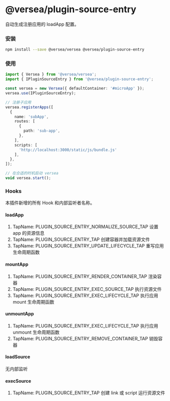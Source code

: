# @versea/plugin-source-entry

自动生成注册应用的 loadApp 配置。

### 安装

```bash
npm install --save @versea/versea @versea/plugin-source-entry
```

### 使用

```ts
import { Versea } from '@versea/versea';
import { IPluginSourceEntry } from '@versea/plugin-source-entry';

const versea = new Versea({ defaultContainer: '#microApp' });
versea.use(IPluginSourceEntry);

// 注册子应用
versea.registerApps([
  {
    name: 'subApp',
    routes: [
      {
        path: 'sub-app',
      },
    ],
    scripts: [
      'http://localhost:3000/static/js/bundle.js'
    ],
  },
]);

// 在合适的时机启动 versea
void versea.start();
```

### Hooks

本插件新增的所有 Hook 和内部监听者名称。

#### loadApp
1. TapName: PLUGIN_SOURCE_ENTRY_NORMALIZE_SOURCE_TAP 设置 app 的资源信息
2. TapName: PLUGIN_SOURCE_ENTRY_TAP 创建容器并加载资源文件
3. TapName: PLUGIN_SOURCE_ENTRY_UPDATE_LIFECYCLE_TAP 重写应用生命周期函数

#### mountApp
1. TapName: PLUGIN_SOURCE_ENTRY_RENDER_CONTAINER_TAP 渲染容器
2. TapName: PLUGIN_SOURCE_ENTRY_EXEC_SOURCE_TAP 执行资源文件
3. TapName: PLUGIN_SOURCE_ENTRY_EXEC_LIFECYCLE_TAP 执行应用 mount 生命周期函数

#### unmountApp
1. TapName: PLUGIN_SOURCE_ENTRY_EXEC_LIFECYCLE_TAP 执行应用 unmount 生命周期函数
2. TapName: PLUGIN_SOURCE_ENTRY_REMOVE_CONTAINER_TAP 销毁容器

#### loadSource
无内部监听

#### execSource
1. TapName: PLUGIN_SOURCE_ENTRY_TAP 创建 link 或 script 运行资源文件
